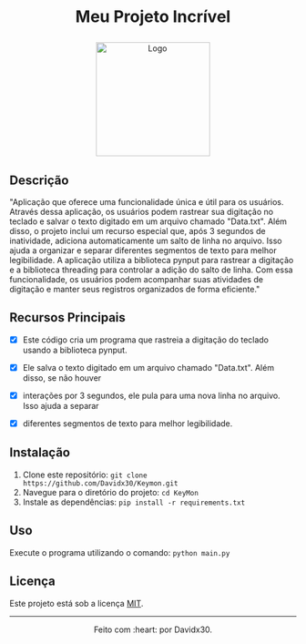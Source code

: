 # <p align="center"> Meu Projeto Incrível </p>
<p align="center">
  <img src="https://media.discordapp.net/attachments/1002426335597166615/1140605787899707452/download.png" alt="Logo" width="200" height="200">
</p>

## Descrição
"Aplicação que oferece uma funcionalidade única e útil para os usuários.
Através dessa aplicação, os usuários podem rastrear sua digitação no teclado e salvar o texto digitado em um arquivo chamado "Data.txt". 
Além disso, o projeto inclui um recurso especial que, após 3 segundos de inatividade, adiciona automaticamente um salto de linha no arquivo. 
Isso ajuda a organizar e separar diferentes segmentos de texto para melhor legibilidade.
A aplicação utiliza a biblioteca pynput para rastrear a digitação e a biblioteca threading para controlar a adição do salto de linha. 
Com essa funcionalidade, os usuários podem acompanhar suas atividades de digitação e manter seus registros organizados de forma eficiente."

## Recursos Principais
- [x] Este código cria um programa que rastreia a digitação do teclado usando a biblioteca pynput.
- [x] Ele salva o texto digitado em um arquivo chamado "Data.txt". Além disso, se não houver
- [x] interações por 3 segundos, ele pula para uma nova linha no arquivo. Isso ajuda a separar
- [x] diferentes segmentos de texto para melhor legibilidade.




## Instalação
1. Clone este repositório: `git clone https://github.com/Davidx30/Keymon.git`
2. Navegue para o diretório do projeto: `cd KeyMon`
3. Instale as dependências: `pip install -r requirements.txt`

## Uso
Execute o programa utilizando o comando: `python main.py`



## Licença
Este projeto está sob a licença [MIT](LICENSE).

---

<p align="center">
Feito com :heart: por Davidx30.
</p>
